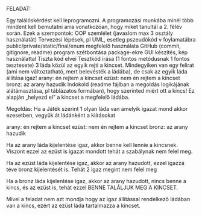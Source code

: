 FELADAT:

Egy találóskérdést kell leprogramozni. A programozási munkába minél több mindent kell bemutatni arra vonatkozóan, hogy miket tanultál a 2. félév során. Ezek a szempontok:
OOP szemlélet (javaslom max 3 osztály használatát)
Tervezési lépések, pl UML, esetleg pszeudókód v foylamatábra
public/private/static/final/enum megfelelő használata
GitHub (commit, gitignore, readme)
program szétbontása package-ekre
GUI készítés, kép használattal
Tiszta kód elvei
Tesztkód írása (1 fontos metódusnak 1 fontos tesztesete)
3 láda közül az egyik rejti a kincset. Mindegyiken van egy felirat (ami nem változtatható, mert belevésték a ládába), de csak az egyik láda állítása igaz! 
arany: én rejtem a kincset
ezüst: nem én rejtem a kincset
bronz: az arany hazudik
Indokold (readme fájlban a megoldás logikájának alátámasztása, pl táblázatos formában), hogy szerinted miért ott a kincs! Ez alapján „helyezd el” a kincset a megfelelő ládába.







Megoldás:
Ha a Játék szerint 1 olyan láda van amelyik igazat mond akkor ezesetben, vegyük át ládánként a kiírásokat

arany: én rejtem a kincset
ezüst: nem én rejtem a kincset
bronz: az arany hazudik

Ha az arany láda kijelentése igaz, akkor benne kell lennie a kincsnek. Viszont ezzel az ezüst is igazat mondott tehát a szabálynak nem felel meg.

Ha az ezüst láda kijelentése igaz, akkor az arany hazudott, ezzel igazzá téve bronz kijelentését is. Tehát 2 igaz megint nem felel meg

Ha a bronz láda kijelentése igaz, akkor az arany hazudott, nincs benne a kincs, és az ezüst is, tehát ezzel BENNE TALÁLJUK MEG A KINCSET.

Mivel a feladat nem azt mondja hogy az igaz állítással rendelkező ládában van a kincs, ezért az ezüst láda tartalmazza a kincset.